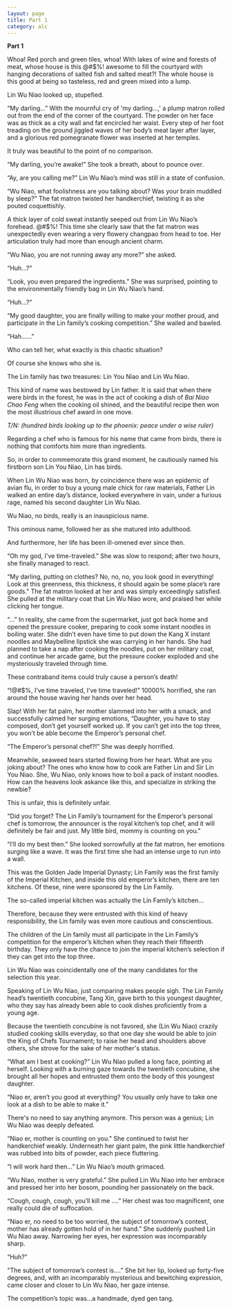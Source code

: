 ```yaml
---
layout: page
title: Part 1
category: alc
---
```


**Part 1**

Whoa! Red porch and green tiles, whoa! With lakes of wine and forests of meat, whose house is this @#$%! awesome to fill the courtyard with hanging decorations of salted fish and salted meat?! The whole house is this good at being so tasteless, red and green mixed into a lump.

Lin Wu Niao looked up, stupefied.

“My darling…” With the mournful cry of 'my darling…,' a plump matron rolled out from the end of the corner of the courtyard. The powder on her face was as thick as a city wall and fat encircled her waist. Every step of her foot treading on the ground jiggled waves of her body’s meat layer after layer, and a glorious red pomegranate flower was inserted at her temples.

It truly was beautiful to the point of no comparison.

“My darling, you’re awake!” She took a breath, about to pounce over.

“Ay, are you calling me?” Lin Wu Niao’s mind was still in a state of confusion.

“Wu Niao, what foolishness are you talking about? Was your brain muddled by sleep?” The fat matron twisted her handkerchief, twisting it as she pouted coquettishly.

A thick layer of cold sweat instantly seeped out from Lin Wu Niao’s forehead. @#$%! This time she clearly saw that the fat matron was unexpectedly even wearing a very flowery changpao from head to toe. Her articulation truly had more than enough ancient charm.

“Wu Niao, you are not running away any more?” she asked.

“Huh…?”

“Look, you even prepared the ingredients.” She was surprised, pointing to the environmentally friendly bag in Lin Wu Niao’s hand.

“Huh…?”

“My good daughter, you are finally willing to make your mother proud, and participate in the Lin family’s cooking competition.” She wailed and bawled.

“Hah……”

Who can tell her, what exactly is this chaotic situation?

Of course she knows who she is.

The Lin family has two treasures: Lin You Niao and Lin Wu Niao.

This kind of name was bestowed by Lin father. It is said that when there were birds in the forest, he was in the act of cooking a dish of *Bai Niao Chao Feng* when the cooking oil shined, and the beautiful recipe then won the most illustrious chef award in one move.

*T/N: (hundred birds looking up to the phoenix: peace under a wise ruler)*

Regarding a chef who is famous for his name that came from birds, there is nothing that comforts him more than ingredients.

So, in order to commemorate this grand moment, he cautiously named his firstborn son Lin You Niao, Lin has birds.

When Lin Wu Niao was born, by coincidence there was an epidemic of avian flu, in order to buy a young male chick for raw materials, Father Lin walked an entire day’s distance, looked everywhere in vain, under a furious rage, named his second daughter Lin Wu Niao.

Wu Niao, no birds, really is an inauspicious name.

This ominous name, followed her as she matured into adulthood.

And furthermore, her life has been ill-omened ever since then.

“Oh my god, I've time-traveled.” She was slow to respond; after two hours, she finally managed to react.

“My darling, putting on clothes? No, no, no, you look good in everything! Look at this greenness, this thickness, it should again be some place’s rare goods." The fat matron looked at her and was simply exceedingly satisfied. She pulled at the military coat that Lin Wu Niao wore, and praised her while clicking her tongue.

“…” In reality, she came from the supermarket, just got back home and opened the pressure cooker, preparing to cook some instant noodles in boiling water. She didn’t even have time to put down the Kang X instant noodles and Maybelline lipstick she was carrying in her hands. She had planned to take a nap after cooking the noodles, put on her military coat, and continue her arcade game, but the pressure cooker exploded and she mysteriously traveled through time.

These contraband items could truly cause a person’s death!

“!@#$%, I’ve time traveled, I’ve time traveled!” 10000% horrified, she ran around the house waving her hands over her head.

Slap! With her fat palm, her mother slammed into her with a smack, and successfully calmed her surging emotions, “Daughter, you have to stay composed, don’t get yourself worked up. If you can’t get into the top three, you won’t be able become the Emperor’s personal chef.

“The Emperor’s personal chef?!” She was deeply horrified.

Meanwhile, seaweed tears started flowing from her heart. What are you joking about? The ones who know how to cook are Father Lin and Sir Lin You Niao. She, Wu Niao, only knows how to boil a pack of instant noodles. How can the heavens look askance like this, and specialize in striking the newbie?

This is unfair, this is definitely unfair.

"Did you forget? The Lin Family’s tournament for the Emperor’s personal chef is tomorrow, the announcer is the royal kitchen’s top chef, and it will definitely be fair and just. My little bird, mommy is counting on you."

“I’ll do my best then.” She looked sorrowfully at the fat matron, her emotions surging like a wave. It was the first time she had an intense urge to run into a wall.

This was the Golden Jade Imperial Dynasty; Lin Family was the first family of the Imperial Kitchen, and inside this old emperor’s kitchen, there are ten kitchens. Of these, nine were sponsored by the Lin Family.

The so-called imperial kitchen was actually the Lin Family’s kitchen…

Therefore, because they were entrusted with this kind of heavy responsibility, the Lin family was even more cautious and conscientious.

The children of the Lin family must all participate in the Lin Family’s competition for the emperor’s kitchen when they reach their fifteenth birthday. They only have the chance to join the imperial kitchen’s selection if they can get into the top three.

Lin Wu Niao was coincidentally one of the many candidates for the selection this year.

Speaking of Lin Wu Niao, just comparing makes people sigh. The Lin Family head’s twentieth concubine, Tang Xin, gave birth to this youngest daughter, who they say has already been able to cook dishes proficiently from a young age.

Because the twentieth concubine is not favored, she (Lin Wu Niao) crazily studied cooking skills everyday, so that one day she would be able to join the King of Chefs Tournament; to raise her head and shoulders above others, she strove for the sake of her mother's status.

“What am I best at cooking?” Lin Wu Niao pulled a long face, pointing at herself. Looking with a burning gaze towards the twentieth concubine, she brought all her hopes and entrusted them onto the body of this youngest daughter.

“Niao er, aren’t you good at everything? You usually only have to take one look at a dish to be able to make it.”

There's no need to say anything anymore. This person was a genius; Lin Wu Niao was deeply defeated.

“Niao er, mother is counting on you." She continued to twist her handkerchief weakly. Underneath her giant palm, the pink little handkerchief was rubbed into bits of powder, each piece fluttering.

“I will work hard then…” Lin Wu Niao’s mouth grimaced.

“Wu Niao, mother is very grateful.” She pulled Lin Wu Niao into her embrace and pressed her into her bosom, pounding her passionately on the back.

“Cough, cough, cough, you’ll kill me ….” Her chest was too magnificent, one really could die of suffocation.

“Niao er, no need to be too worried, the subject of tomorrow’s contest, mother has already gotten hold of in her hand.” She suddenly pushed Lin Wu Niao away. Narrowing her eyes, her expression was incomparably sharp.

“Huh?”

"The subject of tomorrow’s contest is….” She bit her lip, looked up forty-five degrees, and, with an incomparably mysterious and bewitching expression, came closer and closer to Lin Wu Niao, her gaze intense.

The competition’s topic was…a handmade, dyed gen tang.
